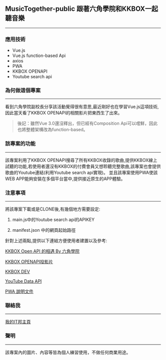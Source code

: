 ## MusicTogether-public 跟著六角學院和KKBOX一起聽音樂

- - -

### 應用技術

- Vue.js
- Vue.js function-based Api
- axios
- PWA
- KKBOX OPENAPI
- Youtube search api

### 為何做這個專案

- - -

看到六角學院副校長分享該活動覺得很有意思,最近剛好也在學習Vue.js這項技術,因此當天看了KKBOX OPENAPI的相關影片把東西生了出來。

> 後記：雖然Vue 3.0還沒釋出，但已經有Composition Api可以嚐鮮，因此也將整體架構改為function-based。

### 該專案的功能

- - -

該專案利用了KKBOX OPENAPI搜尋了所有KKBOX收錄的歌曲,提供KKBOX線上試聽的功能,若使用者還沒有KKBOX的付費會員又想聆聽完整歌曲,該專案也會提供歌曲的Youtube連結(利用Youtube search api實現)。
並且該專案使用PWA使該WEB APP能夠安裝在多個平台當中,提供接近原生的APP體驗。

### 注意事項

- - -

將該專案下載或是CLONE後,有幾個地方需要設定:

1. main.js中的Youtube search api的APIKEY

2. manifest.json 中的網頁起始路徑

針對上述兩點,提供以下連結方便使用者建置以及參考:

[KKBOX Open API 的相遇 By 六角學院](https://www.youtube.com/watch?v=8ipg4JxkY1s&t=12s)

[KKBOX OPENAPI投影片](https://drive.google.com/file/d/1-v7Sx3VDkn4PcLQq-H-1nR98ApMT8u_u/view)

[KKBOX DEV](https://docs-en.kkbox.codes/reference?showHidden=17dc1#devices-flow)

[YouTube Data API](https://developers.google.com/youtube/v3/docs/search/list)

[PWA 說明文件](https://developers.google.com/web/fundamentals/codelabs/your-first-pwapp/?hl=zh-tw)


### 聯絡我

- - -

[我的IT邦主頁](https://ithelp.ithome.com.tw/users/20110850)

### 聲明

- - -

該專案內的圖片、內容等皆為個人練習使用，不做任何商業用途。

